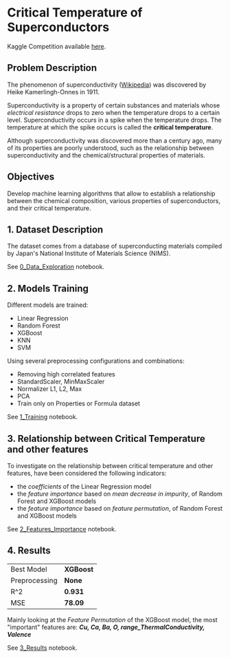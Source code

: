 # Critical Temperature of Superconductors

Kaggle Competition available [here](https://www.kaggle.com/competitions/critical-temperature-of-superconductors/overview).

## Problem Description
The phenomenon of superconductivity ([Wikipedia](https://en.wikipedia.org/wiki/Superconductivity)) was discovered by Heike Kamerlingh-Onnes in 1911.

Superconductivity is a property of certain substances and materials whose *electrical resistance* drops to zero when the temperature drops to a certain level. Superconductivity occurs in a spike when the temperature drops. The temperature at which the spike occurs is called the **critical temperature**.

Although superconductivity was discovered more than a century ago, many of its properties are poorly understood, such as the relationship between superconductivity and the chemical/structural properties of materials.


## Objectives
Develop machine learning algorithms that allow to establish a relationship between the chemical composition, various properties of superconductors, and their critical temperature.


## 1. Dataset Description
The dataset comes from a database of superconducting materials compiled by Japan's National Institute of Materials Science (NIMS).

See [0_Data_Exploration](https://github.com/RiccardoEvangelisti/Evangelisti-Critical-temperature-of-superconductors/blob/main/0_Data_Exploration.ipynb) notebook.

## 2. Models Training
Different models are trained:
- Linear Regression
- Random Forest
- XGBoost
- KNN
- SVM

Using several preprocessing configurations and combinations:
- Removing high correlated features
- StandardScaler, MinMaxScaler
- Normalizer L1, L2, Max
- PCA
- Train only on Properties or Formula dataset

See [1_Training](https://github.com/RiccardoEvangelisti/Evangelisti-Critical-temperature-of-superconductors/blob/main/1_Training.ipynb) notebook.

## 3. Relationship between Critical Temperature and other features
To investigate on the relationship between critical temperature and other features, have been considered the following indicators:
- the *coefficients* of the Linear Regression model
- the *feature importance* based on *mean decrease in impurity*, of Random Forest and XGBoost models
- the *feature importance* based on *feature permutation*, of Random Forest and XGBoost models

See [2_Features_Importance](https://github.com/RiccardoEvangelisti/Evangelisti-Critical-temperature-of-superconductors/blob/main/2_Features_Importance.ipynb) notebook.

## 4. Results

|   |   |
|---|---|
|Best Model| **XGBoost**|
|Preprocessing| **None**|
| R^2| **0.931** |
| MSE | **78.09** |

Mainly looking at the *Feature Permutation* of the XGBoost model, the most "important" features are: ***Cu, Ca, Ba, O, range_ThermalConductivity, Valence***

See [3_Results](https://github.com/RiccardoEvangelisti/Evangelisti-Critical-temperature-of-superconductors/blob/main/3_Results.ipynb) notebook.